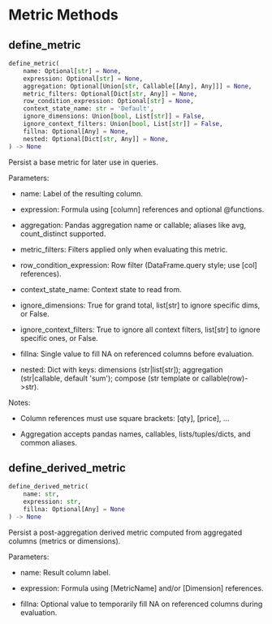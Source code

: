 # Metric Methods

## define_metric

```python
define_metric(
    name: Optional[str] = None,
    expression: Optional[str] = None,
    aggregation: Optional[Union[str, Callable[[Any], Any]]] = None,
    metric_filters: Optional[Dict[str, Any]] = None,
    row_condition_expression: Optional[str] = None,
    context_state_name: str = 'Default',
    ignore_dimensions: Union[bool, List[str]] = False,
    ignore_context_filters: Union[bool, List[str]] = False,
    fillna: Optional[Any] = None,
    nested: Optional[Dict[str, Any]] = None,
) -> None
```

Persist a base metric for later use in queries.

Parameters:
- name: Label of the resulting column.

- expression: Formula using [column] references and optional @functions.

- aggregation: Pandas aggregation name or callable; aliases like avg, count_distinct supported.

- metric_filters: Filters applied only when evaluating this metric.

- row_condition_expression: Row filter (DataFrame.query style; use [col] references).

- context_state_name: Context state to read from.

- ignore_dimensions: True for grand total, list[str] to ignore specific dims, or False.

- ignore_context_filters: True to ignore all context filters, list[str] to ignore specific ones, or False.

- fillna: Single value to fill NA on referenced columns before evaluation.

- nested: Dict with keys: dimensions (str|list[str]); aggregation (str|callable, default 'sum'); compose (str template or callable(row)->str).

Notes:
- Column references must use square brackets: [qty], [price], ...

- Aggregation accepts pandas names, callables, lists/tuples/dicts, and common aliases.

## define_derived_metric

```python
define_derived_metric(
    name: str,
    expression: str,
    fillna: Optional[Any] = None
) -> None
```

Persist a post-aggregation derived metric computed from aggregated columns (metrics or dimensions).

Parameters:
- name: Result column label.

- expression: Formula using [MetricName] and/or [Dimension] references.

- fillna: Optional value to temporarily fill NA on referenced columns during evaluation.
